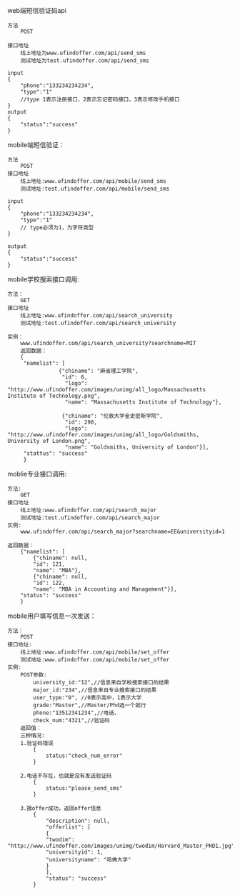 web端短信验证码api

    方法
        POST
        
    接口地址
        线上地址为www.ufindoffer.com/api/send_sms
        测试地址为test.ufindoffer.com/api/send_sms
        
    input
    {
        "phone":"133234234234",
        "type":"1"
        //type 1表示注册接口，2表示忘记密码接口，3表示修改手机接口
    }
    output
    {
        "status":"success"
    }
    
mobile端短信验证：

    方法
        POST
    接口地址
        线上地址:www.ufindoffer.com/api/mobile/send_sms
        测试地址:test.ufindoffer.com/api/mobile/send_sms
        
    input
    {
        "phone":"133234234234",
        "type":"1"
        // type必须为1，为字符类型
    }
    
    output
    {
        "status":"success"
    }
    
mobile学校搜索接口调用:

    方法：
        GET
    接口地址
        线上地址:www.ufindoffer.com/api/search_university
        测试地址:test.ufindoffer.com/api/search_university
        
    实例：
        www.ufindoffer.com/api/search_university?searchname=MIT
        返回数据：
        {
         "namelist": [
                    {"chiname": "麻省理工学院",
                     "id": 6,
                      "logo": "http://www.ufindoffer.com/images/unimg/all_logo/Massachusetts Institute of Technology.png",
                      "name": "Massachusetts Institute of Technology"},
                      
                     {"chiname": "伦敦大学金史密斯学院",
                      "id": 298,
                      "logo": "http://www.ufindoffer.com/images/unimg/all_logo/Goldsmiths, University of London.png",
                      "name": "Goldsmiths, University of London"}],
         "stattus": "success"
         }
        
        

moblie专业接口调用:

    方法:
        GET
    接口地址
        线上地址:www.ufindoffer.com/api/search_major
        测试地址:test.ufindoffer.com/api/search_major
    实例:
        www.ufindoffer.com/api/search_major?searchname=EE&universityid=1
        
    返回数据：
        {"namelist": [
            {"chiname": null,
            "id": 121,
            "name": "MBA"},
            {"chiname": null,
            "id": 122,
            "name": "MBA in Accounting and Management"}],
        "status": "success"
        }


mobile用户填写信息一次发送：

    方法：
        POST
    接口地址:
        线上地址:www.ufindoffer.com/api/mobile/set_offer
        测试地址:www.ufindoffer.com/api/mobile/set_offer
    实例:
        POST参数:
            university_id:"12",//信息来自学校搜索接口的结果
            major_id:"234",//信息来自专业搜索接口的结果
            user_type:"0", //0表示高中，1表示大学
            grade:"Master",//Master/Phd选一个就行
            phone:"13512341234",//电话，
            check_num:"4321",//验证码
        返回值：
        三种情况:
        1.验证码错误
            {
                status:"check_num_error"
            }
        
        2.电话不存在，也就是没有发送验证码
            {
                status:"please_send_sms"
            }
        
        3.报offer成功，返回offer信息
            {
                "description": null,
                "offerlist": [
                {
                "twodim": "http://www.ufindoffer.com/images/unimg/twodim/Harvard_Master_PHD1.jpg",
                "universityid": 1,
                "universityname": "哈佛大学"
                }
                ],
                "status": "success"
            }


        
        